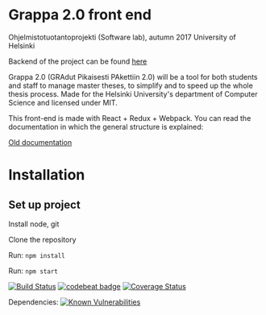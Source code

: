 # Grappa 2.0 front end

Ohjelmistotuotantoprojekti (Software lab), autumn 2017
University of Helsinki

Backend of the project can be found [here](https://github.com/UniversityOfHelsinkiCS/back-grappa2)

Grappa 2.0 (GRAdut Pikaisesti PAkettiin 2.0) will be a tool for both students and staff to manage master theses, to simplify and to speed up the whole thesis process. Made for the Helsinki University's department of Computer Science and licensed under MIT.

This front-end is made with React + Redux + Webpack. You can read the documentation in which the general structure is explained:

[Old documentation](https://drive.google.com/drive/folders/0B5AboURQNTdya2xJcC0zVmVDM1E)

# Installation

## Set up project

Install node, git

Clone the repository

Run:
`npm install`

Run:
`npm start`

[![Build Status](https://travis-ci.org/UniversityOfHelsinkiCS/front-grappa2.svg?branch=master)](https://travis-ci.org/UniversityOfHelsinkiCS/front-grappa2)
[![codebeat badge](https://codebeat.co/badges/353dcbec-3018-4853-b41b-ecff68c746ca)](https://codebeat.co/projects/github-com-universityofhelsinkics-front-grappa2-master)
[![Coverage Status](https://coveralls.io/repos/github/UniversityOfHelsinkiCS/front-grappa2/badge.svg?branch=master)](https://coveralls.io/github/UniversityOfHelsinkiCS/front-grappa2?branch=master)

Dependencies: [![Known Vulnerabilities](https://snyk.io/test/github/UniversityOfHelsinkiCS/front-grappa2/badge.svg)](https://snyk.io/test/github/UniversityOfHelsinkiCS/front-grappa2)
